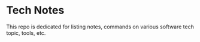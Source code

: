 # Tech Notes

This repo is dedicated for listing notes, commands on various software tech topic, tools, etc.
